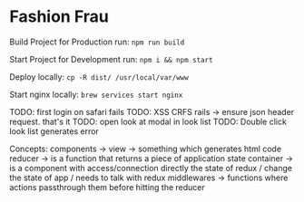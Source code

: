 <h1>Fashion Frau</h1>

Build Project for Production run: `npm run build`

Start Project for Development run: `npm i && npm start`

Deploy locally: `cp -R dist/ /usr/local/var/www`

Start nginx locally: `brew services start nginx`


TODO: first login on safari fails
TODO: XSS CRFS rails -> ensure json header request. that's it
TODO: open look at modal in look list
TODO: Double click look list generates error


Concepts:
components -> view -> something which generates html code
reducer -> is a function that returns a piece of application state
container -> is a component with access/connection directly the state of redux / change the state of app / needs to talk with redux
middlewares -> functions where actions passthrough them before hitting the reducer
